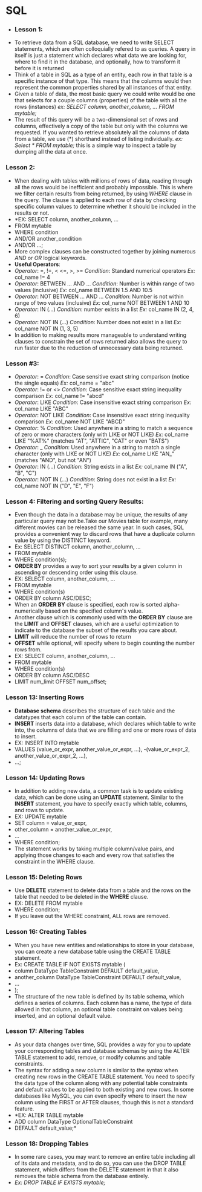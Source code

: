 # SQL

- ### Lesson 1:
- To retrieve data from a SQL database, we need to write SELECT statements, which are often colloquially refered to as queries. A query in itself is just a statement which declares what data we are looking for, where to find it in the database, and optionally, how to transform it before it is returned
- Think of a table in SQL as a type of an entity, each row in that table is a specific instance of that type. This means that the columns would then represent the common properties shared by all instances of that entity.
- Given a table of data, the most basic query we could write would be one that selects for a couple columns (properties) of the table with all the rows (instances) *ex: SELECT column, another_column, ... FROM mytable;*
- The result of this query will be a two-dimensional set of rows and columns, effectively a copy of the table but only with the columns we requested. If you wanted to retrieve absolutely all the columns of data from a table, we use (*) shorthand instead of listing individually. *ex: Select * FROM mytable;* this is a simple way to inspect a table by dumping all the data at once.
### Lesson 2:
- When dealing with tables with millions of rows of data, reading through all the rows would be inefficient and probably impossible. This is where we filter certain results from being returned, by using *WHERE* clause in the query. The clause is applied to each row of data by checking specific column values to determine whether it should be included in the results or not.
- *EX: SELECT column, another_column, ...
- FROM mytable
- WHERE condition
- AND/OR another_condition
- AND/OR ...;
- More complex clauses can be constructed together by joining numerous *AND* or *OR* logical keywords. 
- **Useful Operators**:
- *Operator*: =, !=, < <=, >, >=	*Condition*: Standard numerical operators	*Ex:* col_name != 4
- *Operator*: BETWEEN … AND …	*Condition*: Number is within range of two values (inclusive)	*Ex:* col_name BETWEEN 1.5 AND 10.5
- *Operator*: NOT BETWEEN ... AND ... *Condition*: Number is not within range of two values (inclusive) *Ex:* col_name NOT BETWEEN 1 AND 10
- *Operator*: IN (...) *Condition*: number exists in a list *Ex:* col_name IN (2, 4, 6)
- *Operator*: NOT IN (...) *Condition*: Number does not exist in a list *Ex:* col_name NOT IN (1, 3, 5)
- In addition to making results more manageable to understand writing clauses to constrain the set of rows returned also allows the query to run faster due to the reduction of unnecessary data being returned.
### Lesson #3:
- *Operator*: =	 *Condition*: Case sensitive exact string comparison (notice the single equals)	*Ex:* col_name = "abc"
- *Operator*: != or <>	*Condition*: Case sensitive exact string inequality comparison	*Ex:* col_name != "abcd"
- *Operator*: LIKE	*Condition*: Case insensitive exact string comparison	*Ex:* col_name LIKE "ABC"
- *Operator*: NOT LIKE	*Condition*: Case insensitive exact string inequality comparison	*Ex:* col_name NOT LIKE "ABCD"
- *Operator*: %	*Condition*: Used anywhere in a string to match a sequence of zero or more characters (only with LIKE or NOT LIKE)	*Ex:* col_name LIKE "%AT%" (matches "AT", "ATTIC", "CAT" or even "BATS")
- *Operator*: _	*Condition*: Used anywhere in a string to match a single character (only with LIKE or NOT LIKE)	*Ex:* col_name LIKE "AN_" (matches "AND", but not "AN")
- *Operator*: IN (…)	*Condition*: String exists in a list	*Ex:* col_name IN ("A", "B", "C")
- *Operator*: NOT IN (…)	*Condition*: String does not exist in a list	*Ex:* col_name NOT IN ("D", "E", "F")
### Lesson 4: Filtering and sorting Query Results:
- Even though the data in a database may be unique, the results of any particular query may not be.Take our Movies table for example, many different movies can be released the same year. In such cases, SQL provides a convenient way to discard rows that have a duplicate column value by using the DISTINCT keyword.
- Ex: SELECT DISTINCT column, another_column, …
- FROM mytable
- WHERE condition(s);
- **ORDER BY** provides a way to sort your results by a given column in ascending or descending order using this clause.
- EX: SELECT column, another_column, …
- FROM mytable
- WHERE condition(s)
- ORDER BY column ASC/DESC;
- When an **ORDER BY** clause is specified, each row is sorted alpha-numerically based on the specified column's value.
- Another clause which is commonly used with the **ORDER BY** clause are the **LIMIT** and **OFFSET** clauses, which are a useful optimization to indicate to the database the subset of the results you care about.
- **LIMIT** will reduce the number of rows to return 
- **OFFSET** while optional, will specify where to begin counting the number rows from.
- EX: SELECT column, another_column, …
- FROM mytable
- WHERE condition(s)
- ORDER BY column ASC/DESC
- LIMIT num_limit OFFSET num_offset;
### Lesson 13: Inserting Rows
- **Database schema** describes the structure of each table and the datatypes that each column of the table can contain. 
- **INSERT** inserts data into a database, which declares which table to write into, the columns of data that we are filling and one or more rows of data to insert. 
- EX: INSERT INTO mytable
- VALUES (value_or_expr, another_value_or_expr, …),
-(value_or_expr_2, another_value_or_expr_2, …),
- …;
### Lesson 14: Updating Rows
- In addition to adding new data, a common task is to update existing data, which can be done using an **UPDATE** statement. Similar to the **INSERT** statement, you have to specify exactly which table, columns, and rows to update.
- EX: UPDATE mytable
- SET column = value_or_expr, 
- other_column = another_value_or_expr, 
- …
- WHERE condition;
- The statement works by taking multiple column/value pairs, and applying those changes to each and every row that satisfies the constraint in the WHERE clause.
### Lesson 15: Deleting Rows
- Use **DELETE** statement to delete data from a table and the rows on the table that needed to be deleted in the **WHERE** clause.
- EX: DELETE FROM mytable
- WHERE condition;
- If you leave out the WHERE constraint, ALL rows are removed.
### Lesson 16: Creating Tables
- When you have new entities and relationships to store in your database, you can create a new database table using the CREATE TABLE statement.
- Ex: CREATE TABLE IF NOT EXISTS mytable (
- column DataType TableConstraint DEFAULT default_value,
- another_column DataType TableConstraint DEFAULT default_value,
- …
- );
- The structure of the new table is defined by its table schema, which defines a series of columns. Each column has a name, the type of data allowed in that column, an optional table constraint on values being inserted, and an optional default value.
### Lesson 17: Altering Tables
- As your data changes over time, SQL provides a way for you to update your corresponding tables and database schemas by using the ALTER TABLE statement to add, remove, or modify columns and table constraints.
- The syntax for adding a new column is similar to the syntax when creating new rows in the CREATE TABLE statement. You need to specify the data type of the column along with any potential table constraints and default values to be applied to both existing and new rows. In some databases like MySQL, you can even specify where to insert the new column using the FIRST or AFTER clauses, though this is not a standard feature.
- *EX: ALTER TABLE mytable
- ADD column DataType OptionalTableConstraint 
- DEFAULT default_value;*
### Lesson 18: Dropping Tables
- In some rare cases, you may want to remove an entire table including all of its data and metadata, and to do so, you can use the DROP TABLE statement, which differs from the DELETE statement in that it also removes the table schema from the database entirely.
- *Ex: DROP TABLE IF EXISTS mytable;*


